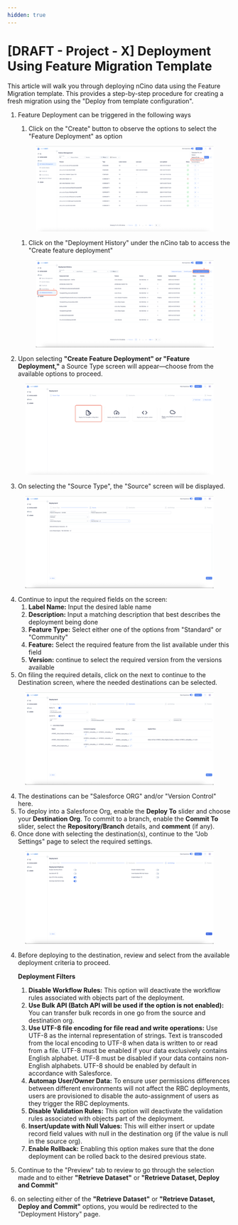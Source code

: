 ```yaml
---
hidden: true
---
```


# \[DRAFT - Project - X] Deployment Using Feature Migration Template

This article will walk you through deploying nCino data using the Feature Migration template. This provides a step-by-step procedure for creating a fresh migration using the "Deploy from template configuration".

1.  Feature Deployment can be triggered in the following ways

    1. Click on the "Create" button to observe the options to select the "Feature Deployment" as option

    <figure><img src="../../../../../.gitbook/assets/1 - Feature Deployment.png" alt=""><figcaption></figcaption></figure>

    1. Click on the "Deployment History" under the nCino tab to access the "Create feature deployment"

    <figure><img src="../../../../../.gitbook/assets/1.1 - Feature Deployment.png" alt=""><figcaption></figcaption></figure>
2. Upon selecting **"Create Feature Deployment" or "Feature Deployment,"** a Source Type screen will appear—choose from the available options to proceed.

<figure><img src="../../../../../.gitbook/assets/2 - Feature Deployment.png" alt=""><figcaption></figcaption></figure>

3. On selecting the "Source Type", the "Source" screen will be displayed.&#x20;

<figure><img src="../../../../../.gitbook/assets/3 - Feature Deployment.png" alt=""><figcaption></figcaption></figure>

4. Continue to input the required fields on the screen:
   1. **Label Name:** Input the desired lable name
   2. **Description:** Input a matching description that best describes the deployment being done
   3. **Feature Type:** Select either one of the options from "Standard" or "Community"
   4. **Feature:** Select the required feature from the list available under this field
   5. **Version:** continue to select the required version from the versions available
5. On filing the required details, click on the next to continue to the Destination screen, where the needed destinations can be selected.

<figure><img src="../../../../../.gitbook/assets/4 - Feature Deployment.png" alt=""><figcaption></figcaption></figure>

4. The destinations can be "Salesforce ORG" and/or "Version Control" here.
5. To deploy into a Salesforce Org, enable the **Deploy To** slider and choose your **Destination Org**. To commit to a branch, enable the **Commit To** slider, select the **Repository/Branch** details, and **comment** (if any).
6. Once done with selecting the destination(s), continue to the "Job Settings" page to select the required settings.

<figure><img src="../../../../../.gitbook/assets/5 - Feature Deployment.png" alt=""><figcaption></figcaption></figure>

4.  Before deploying to the destination, review and select from the available deployment criteria to proceed.

    **Deployment Filters**

    1. **Disable Workflow Rules:** This option will deactivate the workflow rules associated with objects part of the deployment.
    2. **Use Bulk API (Batch API will be used if the option is not enabled):** You can transfer bulk records in one go from the source and destination org.
    3. **Use UTF-8 file encoding for file read and write operations:** Use UTF-8 as the internal representation of strings. Text is transcoded from the local encoding to UTF-8 when data is written to or read from a file. UTF-8 must be enabled if your data exclusively contains English alphabet. UTF-8 must be disabled if your data contains non-English alphabets. UTF-8 should be enabled by default in accordance with Salesforce.
    4. **Automap User/Owner Data:** To ensure user permissions differences between different environments will not affect the RBC deployments, users are provisioned to disable the auto-assignment of users as they trigger the RBC deployments.
    5. **Disable Validation Rules:** This option will deactivate the validation rules associated with objects part of the deployment.
    6. **Insert/update with Null Values:** This will either insert or update record field values with null in the destination org (if the value is null in the source org).
    7. **Enable Rollback:** Enabling this option makes sure that the done deployment can be rolled back to the desired previous state.
5. Continue to the "Preview" tab to review to go through the selection made and to either **"Retrieve Dataset"** or **"Retrieve Dataset, Deploy and Commit"**
6. on selecting either of the **"Retrieve Dataset"** or **"Retrieve Dataset, Deploy and Commit"** options, you would be redirected to the  "Deployment History" page.
